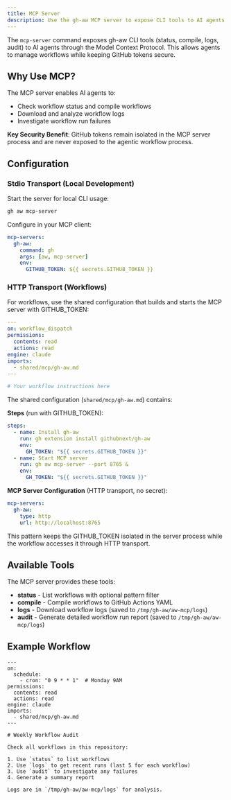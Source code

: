 ```yaml
---
title: MCP Server
description: Use the gh-aw MCP server to expose CLI tools to AI agents via Model Context Protocol, enabling secure workflow management.
---
```


The `mcp-server` command exposes gh-aw CLI tools (status, compile, logs, audit) to AI agents through the Model Context Protocol. This allows agents to manage workflows while keeping GitHub tokens secure.

## Why Use MCP?

The MCP server enables AI agents to:
- Check workflow status and compile workflows
- Download and analyze workflow logs
- Investigate workflow run failures

**Key Security Benefit**: GitHub tokens remain isolated in the MCP server process and are never exposed to the agentic workflow process.

## Configuration

### Stdio Transport (Local Development)

Start the server for local CLI usage:

```bash
gh aw mcp-server
```

Configure in your MCP client:
```yaml
mcp-servers:
  gh-aw:
    command: gh
    args: [aw, mcp-server]
    env:
      GITHUB_TOKEN: ${{ secrets.GITHUB_TOKEN }}
```

### HTTP Transport (Workflows)

For workflows, use the shared configuration that builds and starts the MCP server with GITHUB_TOKEN:

```yaml
---
on: workflow_dispatch
permissions:
  contents: read
  actions: read
engine: claude
imports:
  - shared/mcp/gh-aw.md
---

# Your workflow instructions here
```

The shared configuration (`shared/mcp/gh-aw.md`) contains:

**Steps** (run with GITHUB_TOKEN):
```yaml
steps:
  - name: Install gh-aw
    run: gh extension install githubnext/gh-aw   
    env:
      GH_TOKEN: "${{ secrets.GITHUB_TOKEN }}"
  - name: Start MCP server
    run: gh aw mcp-server --port 8765 &
    env:
      GH_TOKEN: "${{ secrets.GITHUB_TOKEN }}"
```

**MCP Server Configuration** (HTTP transport, no secret):
```yaml
mcp-servers:
  gh-aw:
    type: http
    url: http://localhost:8765
```

This pattern keeps the GITHUB_TOKEN isolated in the server process while the workflow accesses it through HTTP transport.

## Available Tools

The MCP server provides these tools:

- **status** - List workflows with optional pattern filter
- **compile** - Compile workflows to GitHub Actions YAML
- **logs** - Download workflow logs (saved to `/tmp/gh-aw/aw-mcp/logs`)
- **audit** - Generate detailed workflow run report (saved to `/tmp/gh-aw/aw-mcp/logs`)

## Example Workflow

```aw
---
on:
  schedule:
    - cron: "0 9 * * 1"  # Monday 9AM
permissions:
  contents: read
  actions: read
engine: claude
imports:
  - shared/mcp/gh-aw.md
---

# Weekly Workflow Audit

Check all workflows in this repository:

1. Use `status` to list workflows
2. Use `logs` to get recent runs (last 5 for each workflow)
3. Use `audit` to investigate any failures
4. Generate a summary report

Logs are in `/tmp/gh-aw/aw-mcp/logs` for analysis.
```

